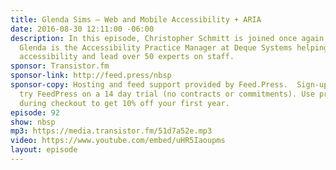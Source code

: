 ```yaml
---
title: Glenda Sims — Web and Mobile Accessibility + ARIA
date: 2016-08-30 12:11:00 -06:00
description: In this episode, Christopher Schmitt is joined once again by Glenda Sims.
  Glenda is the Accessibility Practice Manager at Deque Systems helping to define
  accessibility and lead over 50 experts on staff.
sponsor: Transistor.fm
sponsor-link: http://feed.press/nbsp
sponsor-copy: Hosting and feed support provided by Feed.Press.  Sign-up today and
  try FeedPress on a 14 day trial (no contracts or commitments). Use promo code *nbsp*
  during checkout to get 10% off your first year.
episode: 92
show: nbsp
mp3: https://media.transistor.fm/51d7a52e.mp3
video: https://www.youtube.com/embed/uHR5Iaoupms
layout: episode
---
```


